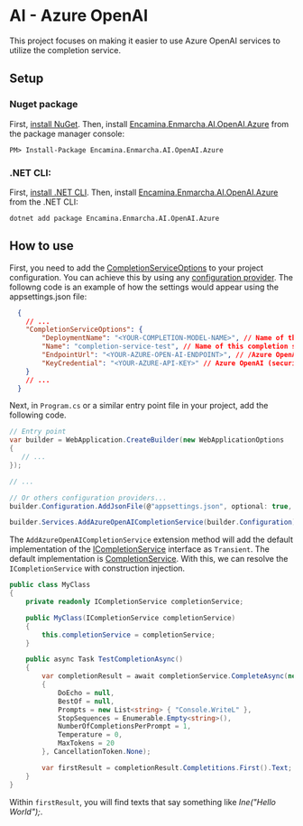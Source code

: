 ﻿# AI - Azure OpenAI

This project focuses on making it easier to use Azure OpenAI services to utilize the completion service.

## Setup

### Nuget package

First, [install NuGet](http://docs.nuget.org/docs/start-here/installing-nuget). Then, install [Encamina.Enmarcha.AI.OpenAI.Azure](https://www.nuget.org/packages/Encamina.Enmarcha.AI.OpenAI.Azure) from the package manager console:

    PM> Install-Package Encamina.Enmarcha.AI.OpenAI.Azure

### .NET CLI:

First, [install .NET CLI](https://learn.microsoft.com/en-us/dotnet/core/tools/). Then, install [Encamina.Enmarcha.AI.OpenAI.Azure](https://www.nuget.org/packages/Encamina.Enmarcha.AI.OpenAI.Azure) from the .NET CLI:

    dotnet add package Encamina.Enmarcha.AI.OpenAI.Azure

## How to use

First, you need to add the [CompletionServiceOptions](./CompletionServiceOptions.cs) to your project configuration. You can achieve this by using any [configuration provider](https://learn.microsoft.com/en-us/dotnet/core/extensions/configuration). The followng code is an example of how the settings would appear using the appsettings.json file:

```json
  {
    // ...
    "CompletionServiceOptions": {
        "DeploymentName": "<YOUR-COMPLETION-MODEL-NAME>", // Name of the deployed model to use with this completion service
        "Name": "completion-service-test", // Name of this completion service
        "EndpointUrl": "<YOUR-AZURE-OPEN-AI-ENDPOINT>", // /Azure OpenAI endpoint's url
        "KeyCredential": "<YOUR-AZURE-API-KEY>" // Azure OpenAI (security) key
    }
    // ...
  }
```

Next, in `Program.cs` or a similar entry point file in your project, add the following code.

```csharp
// Entry point
var builder = WebApplication.CreateBuilder(new WebApplicationOptions
{
   // ...
});

// ...

// Or others configuration providers...
builder.Configuration.AddJsonFile(@"appsettings.json", optional: true, reloadOnChange: true);

builder.Services.AddAzureOpenAICompletionService(builder.Configuration);
```
The `AddAzureOpenAICompletionService` extension method will add the default implementation of the [ICompletionService](../Encamina.Enmarcha.AI.OpenAI.Abstractions/ICompletionService.cs) interface as `Transient`. The default implementation is [CompletionService](./CompletionService.cs). With this, we can resolve the `ICompletionService` with construction injection. 

```csharp
public class MyClass
{
    private readonly ICompletionService completionService;

    public MyClass(ICompletionService completionService)
    {
        this.completionService = completionService;
    }

    public async Task TestCompletionAsync()
    {
        var completionResult = await completionService.CompleteAsync(new CompletionRequest()
        {
            DoEcho = null,
            BestOf = null,
            Prompts = new List<string> { "Console.WriteL" },
            StopSequences = Enumerable.Empty<string>(),
            NumberOfCompletionsPerPrompt = 1,
            Temperature = 0,
            MaxTokens = 20
        }, CancellationToken.None);

        var firstResult = completionResult.Completitions.First().Text;
    }
}
```
Within `firstResult`, you will find texts that say something like _Ine("Hello World");_.